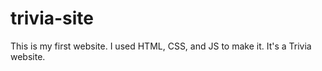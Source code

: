 # trivia-site
This is my first website. 
I used HTML, CSS, and JS to make it. It's a Trivia website.
